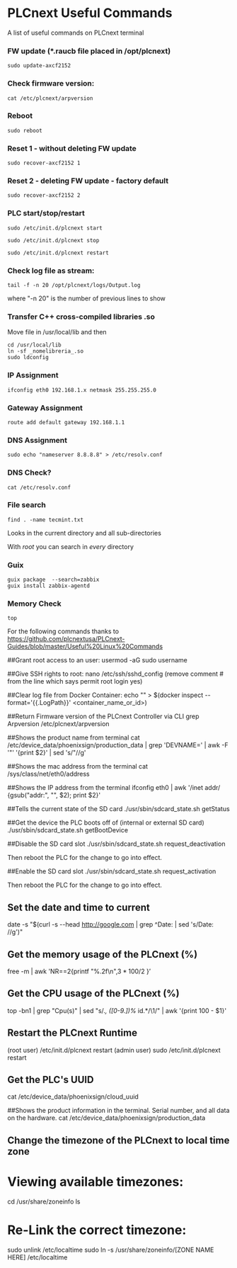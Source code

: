 # __PLCnext Useful Commands__
A list of useful commands on PLCnext terminal



### FW update (*.raucb file placed in /opt/plcnext)
```
sudo update-axcf2152
```

### Check firmware version:
```
cat /etc/plcnext/arpversion
```

### Reboot
```
sudo reboot
```

### Reset 1 - without deleting FW update
```
sudo recover-axcf2152 1      
```

### Reset 2 - deleting FW update - factory default
```
sudo recover-axcf2152 2      
```

### PLC start/stop/restart
```
sudo /etc/init.d/plcnext start
```
```
sudo /etc/init.d/plcnext stop
```
```
sudo /etc/init.d/plcnext restart
```

### Check log file as stream:
```
tail -f -n 20 /opt/plcnext/logs/Output.log
```
where "-n 20" is the number of previous lines to show 

### Transfer C++ cross-compiled libraries .so
Move file in /usr/local/lib and then
```
cd /usr/local/lib
ln -sf _nomelibreria_.so
sudo ldconfig
```

### IP Assignment
```
ifconfig eth0 192.168.1.x netmask 255.255.255.0
```

### Gateway Assignment
```
route add default gateway 192.168.1.1
```

### DNS Assignment
```
sudo echo "nameserver 8.8.8.8" > /etc/resolv.conf
```

### DNS Check?
```
cat /etc/resolv.conf 
```

### File search
```
find . -name tecmint.txt
```
Looks in the current directory and all sub-directories

With _root_ you can search in _every_ directory

### Guix
```
guix package  --search=zabbix
guix install zabbix-agentd
```

### Memory Check
```
top
```


For the following commands thanks to 
https://github.com/plcnextusa/PLCnext-Guides/blob/master/Useful%20Linux%20Commands


##Grant root access to an user:
  usermod -aG sudo username

##Give SSH rights to root:
  nano /etc/ssh/sshd_config   (remove comment # from the line which says permit root login yes)

##Clear log file from Docker Container:
  echo "" > $(docker inspect --format='{{.LogPath}}' <container_name_or_id>)

##Return Firmware version of the PLCnext Controller via CLI
  grep Arpversion /etc/plcnext/arpversion
    
##Shows the product name from terminal
  cat /etc/device_data/phoenixsign/production_data | grep 'DEVNAME=' | awk -F '\"' '{print $2}' | sed 's/\"//g'

##Shows the mac address from the terminal
  cat /sys/class/net/eth0/address
  
##Shows the IP address from the terminal
  ifconfig eth0 | awk '/inet addr/ {gsub("addr:", "", $2); print $2}'

##Tells the current state of the SD card
./usr/sbin/sdcard_state.sh getStatus

##Get the device the PLC boots off of (internal or external SD card)
./usr/sbin/sdcard_state.sh getBootDevice

##Disable the SD card slot
./usr/sbin/sdcard_state.sh request_deactivation

Then reboot the PLC for the change to go into effect.

##Enable the SD card slot
./usr/sbin/sdcard_state.sh request_activation

Then reboot the PLC for the change to go into effect.

## Set the date and time to current
date -s "$(curl -s --head http://google.com | grep ^Date: | sed 's/Date: //g')"

## Get the memory usage of the PLCnext (%)
free -m | awk 'NR==2{printf "%.2f\n",$3*100/$2 }’

## Get the CPU usage of the PLCnext (%)
top -bn1 | grep "Cpu(s)" | sed "s/.*, *\([0-9.]*\)%* id.*/\1/" | awk '{print 100 - $1}'

## Restart the PLCnext Runtime
(root user) /etc/init.d/plcnext restart
(admin user) sudo /etc/init.d/plcnext restart

## Get the PLC's UUID
cat /etc/device_data/phoenixsign/cloud_uuid

##Shows the product information in the terminal. Serial number, and all data on the hardware.
cat /etc/device_data/phoenixsign/production_data

## Change the timezone of the PLCnext to local time zone
  # Viewing available timezones:
  cd /usr/share/zoneinfo
  ls

  # Re-Link the correct timezone:
  sudo unlink /etc/localtime 
  sudo ln -s /usr/share/zoneinfo/[ZONE NAME HERE] /etc/localtime


